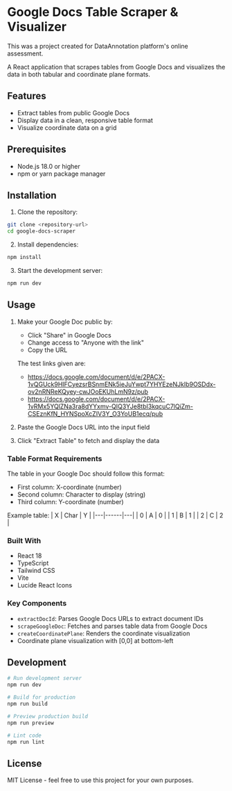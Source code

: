 # Google Docs Table Scraper & Visualizer

This was a project created for DataAnnotation platform's online assessment.

A React application that scrapes tables from Google Docs and visualizes the data in both tabular and coordinate plane formats.

## Features

- Extract tables from public Google Docs
- Display data in a clean, responsive table format
- Visualize coordinate data on a grid


## Prerequisites

- Node.js 18.0 or higher
- npm or yarn package manager

## Installation

1. Clone the repository:
```bash
git clone <repository-url>
cd google-docs-scraper
```

2. Install dependencies:
```bash
npm install
```

3. Start the development server:
```bash
npm run dev
```

## Usage

1. Make your Google Doc public by:
   - Click "Share" in Google Docs
   - Change access to "Anyone with the link"
   - Copy the URL

   The test links given are:
   - https://docs.google.com/document/d/e/2PACX-1vQGUck9HIFCyezsrBSnmENk5ieJuYwpt7YHYEzeNJkIb9OSDdx-ov2nRNReKQyey-cwJOoEKUhLmN9z/pub
   - https://docs.google.com/document/d/e/2PACX-1vRMx5YQlZNa3ra8dYYxmv-QIQ3YJe8tbI3kqcuC7lQiZm-CSEznKfN_HYNSpoXcZIV3Y_O3YoUB1ecq/pub

3. Paste the Google Docs URL into the input field

4. Click "Extract Table" to fetch and display the data

### Table Format Requirements

The table in your Google Doc should follow this format:
- First column: X-coordinate (number)
- Second column: Character to display (string)
- Third column: Y-coordinate (number)

Example table:
| X | Char | Y |
|---|------|---|
| 0 | A    | 0 |
| 1 | B    | 1 |
| 2 | C    | 2 |


### Built With
- React 18
- TypeScript
- Tailwind CSS
- Vite
- Lucide React Icons

### Key Components

- `extractDocId`: Parses Google Docs URLs to extract document IDs
- `scrapeGoogleDoc`: Fetches and parses table data from Google Docs
- `createCoordinatePlane`: Renders the coordinate visualization
- Coordinate plane visualization with [0,0] at bottom-left

## Development

```bash
# Run development server
npm run dev

# Build for production
npm run build

# Preview production build
npm run preview

# Lint code
npm run lint
```

## License

MIT License - feel free to use this project for your own purposes.
